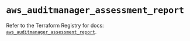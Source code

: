 # `aws_auditmanager_assessment_report`

Refer to the Terraform Registry for docs: [`aws_auditmanager_assessment_report`](https://registry.terraform.io/providers/hashicorp/aws/5.43.0/docs/resources/auditmanager_assessment_report).
